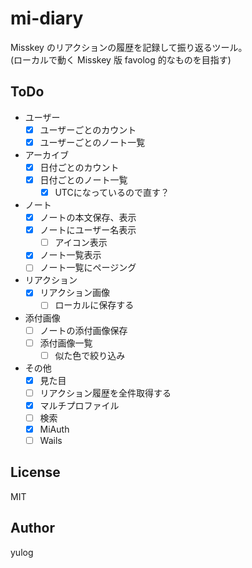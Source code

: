 # mi-diary

Misskey のリアクションの履歴を記録して振り返るツール。  
(ローカルで動く Misskey 版 favolog 的なものを目指す)

## ToDo

- ユーザー
  - [x] ユーザーごとのカウント
  - [x] ユーザーごとのノート一覧
- アーカイブ
  - [x] 日付ごとのカウント
  - [x] 日付ごとのノート一覧
    - [x] UTCになっているので直す？
- ノート
  - [x] ノートの本文保存、表示
  - [x] ノートにユーザー名表示
    - [ ] アイコン表示
  - [x] ノート一覧表示
  - [ ] ノート一覧にページング
- リアクション
  - [x] リアクション画像
    - [ ] ローカルに保存する
- 添付画像
  - [ ] ノートの添付画像保存
  - [ ] 添付画像一覧
    - [ ] 似た色で絞り込み
- その他
  - [x] 見た目
  - [ ] リアクション履歴を全件取得する
  - [x] マルチプロファイル
  - [ ] 検索
  - [x] MiAuth
  - [ ] Wails

## License

MIT

## Author

yulog